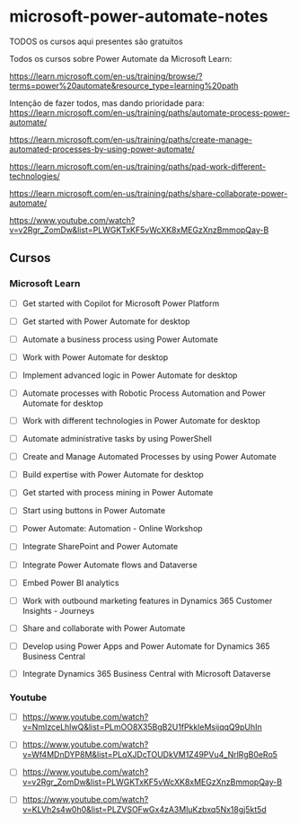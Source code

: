 # microsoft-power-automate-notes

TODOS os cursos aqui presentes são gratuitos

Todos os cursos sobre Power Automate da Microsoft Learn:

https://learn.microsoft.com/en-us/training/browse/?terms=power%20automate&resource_type=learning%20path

Intenção de fazer todos, mas dando prioridade para:
https://learn.microsoft.com/en-us/training/paths/automate-process-power-automate/

https://learn.microsoft.com/en-us/training/paths/create-manage-automated-processes-by-using-power-automate/

https://learn.microsoft.com/en-us/training/paths/pad-work-different-technologies/

https://learn.microsoft.com/en-us/training/paths/share-collaborate-power-automate/

https://www.youtube.com/watch?v=v2Rgr_ZomDw&list=PLWGKTxKF5vWcXK8xMEGzXnzBmmopQay-B

## Cursos

### Microsoft Learn

- [ ] Get started with Copilot for Microsoft Power Platform

- [ ] Get started with Power Automate for desktop

- [ ] Automate a business process using Power Automate

- [ ] Work with Power Automate for desktop

- [ ] Implement advanced logic in Power Automate for desktop

- [ ] Automate processes with Robotic Process Automation and Power Automate for desktop

- [ ] Work with different technologies in Power Automate for desktop

- [ ] Automate administrative tasks by using PowerShell

- [ ] Create and Manage Automated Processes by using Power Automate

- [ ] Build expertise with Power Automate for desktop

- [ ] Get started with process mining in Power Automate

- [ ] Start using buttons in Power Automate

- [ ] Power Automate: Automation - Online Workshop

- [ ] Integrate SharePoint and Power Automate

- [ ] Integrate Power Automate flows and Dataverse

- [ ] Embed Power BI analytics

- [ ] Work with outbound marketing features in Dynamics 365 Customer Insights - Journeys

- [ ] Share and collaborate with Power Automate

- [ ] Develop using Power Apps and Power Automate for Dynamics 365 Business Central

- [ ] Integrate Dynamics 365 Business Central with Microsoft Dataverse

### Youtube

- [ ] https://www.youtube.com/watch?v=NmIzceLhlwQ&list=PLmOO8X35BgB2U1fPkkleMsijqqQ9pUhIn

- [ ] https://www.youtube.com/watch?v=Wf4MDnDYP8M&list=PLqXJDcTOUDkVM1Z49PVu4_NrlRgB0eRo5

- [ ] https://www.youtube.com/watch?v=v2Rgr_ZomDw&list=PLWGKTxKF5vWcXK8xMEGzXnzBmmopQay-B

- [ ] https://www.youtube.com/watch?v=KLVh2s4w0h0&list=PLZVSOFwGx4zA3MluKzbxq5Nx18gj5kt5d